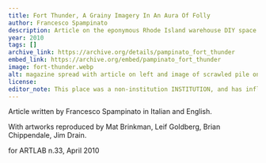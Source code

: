 ```yaml
---
title: Fort Thunder, A Grainy Imagery In An Aura Of Folly
author: Francesco Spampinato
description: Article on the eponymous Rhode Island warehouse DIY space Fort Thunder
year: 2010
tags: []
archive_link: https://archive.org/details/pampinato_fort_thunder
embed_link: https://archive.org/embed/pampinato_fort_thunder
image: fort-thunder.webp
alt: magazine spread with article on left and image of scrawled pile on right along with a man on horse and EAGLE SQUARE red text on blue and yellow background behind the pile
license: 
editor_note: This place was a non-institution INSTITUTION, and has influenced so many of the DIY spaces I've been lucky to have been a part of or visited. RIP Fort Thunder. I highly recommend everyone also watch Secret Mall Apartment.
---
```


Article written by Francesco Spampinato in Italian and English.

With artworks reproduced by Mat Brinkman, Leif Goldberg, Brian Chippendale, Jim Drain.

for ARTLAB n.33, April 2010
